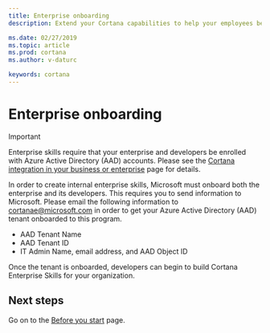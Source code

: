 ```yaml
---  
title: Enterprise onboarding
description: Extend your Cortana capabilities to help your employees be more productive. 

ms.date: 02/27/2019
ms.topic: article
ms.prod: cortana
ms.author: v-daturc

keywords: cortana
---  
```


# Enterprise onboarding

>[!IMPORTANT]
>Enterprise skills require that your enterprise and developers be enrolled with Azure Active Directory (AAD) accounts. Please see the [Cortana integration in your business or enterprise](https://docs.microsoft.com/en-us/windows/configuration/cortana-at-work/cortana-at-work-overview) page for details.

In order to create internal enterprise skills, Microsoft must onboard both the enterprise and its developers. This requires you to send information to Microsoft. Please email the following information to cortanae@microsoft.com in order to get your Azure Active Directory (AAD) tenant onboarded to this program.

* AAD Tenant Name
* AAD Tenant ID
* IT Admin Name, email address, and AAD Object ID

Once the tenant is onboarded, developers can begin to build Cortana Enterprise Skills for your organization.

## Next steps

Go on to the [Before you start](./getting-started.md) page.